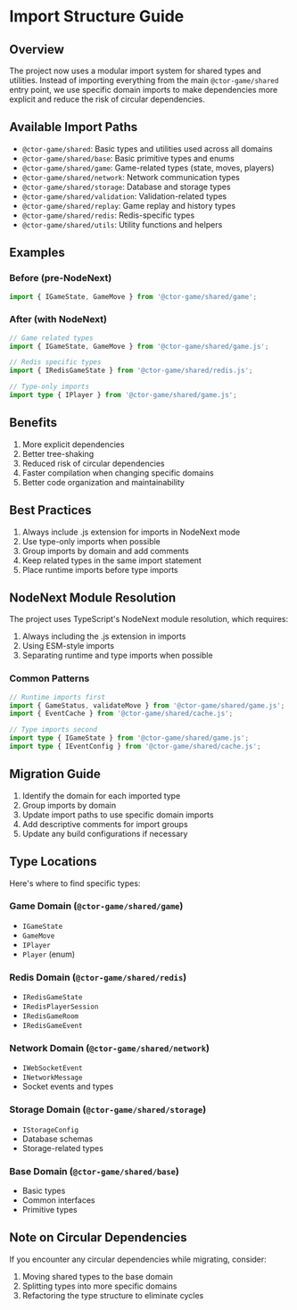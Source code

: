 # Import Structure Guide

## Overview

The project now uses a modular import system for shared types and utilities. Instead of importing everything from the main `@ctor-game/shared` entry point, we use specific domain imports to make dependencies more explicit and reduce the risk of circular dependencies.

## Available Import Paths

- `@ctor-game/shared`: Basic types and utilities used across all domains
- `@ctor-game/shared/base`: Basic primitive types and enums
- `@ctor-game/shared/game`: Game-related types (state, moves, players)
- `@ctor-game/shared/network`: Network communication types
- `@ctor-game/shared/storage`: Database and storage types
- `@ctor-game/shared/validation`: Validation-related types
- `@ctor-game/shared/replay`: Game replay and history types
- `@ctor-game/shared/redis`: Redis-specific types
- `@ctor-game/shared/utils`: Utility functions and helpers

## Examples

### Before (pre-NodeNext)
```typescript
import { IGameState, GameMove } from '@ctor-game/shared/game';
```

### After (with NodeNext)
```typescript
// Game related types
import { IGameState, GameMove } from '@ctor-game/shared/game.js';

// Redis specific types
import { IRedisGameState } from '@ctor-game/shared/redis.js';

// Type-only imports
import type { IPlayer } from '@ctor-game/shared/game.js';
```

## Benefits

1. More explicit dependencies
2. Better tree-shaking
3. Reduced risk of circular dependencies
4. Faster compilation when changing specific domains
5. Better code organization and maintainability

## Best Practices

1. Always include .js extension for imports in NodeNext mode
2. Use type-only imports when possible
3. Group imports by domain and add comments
4. Keep related types in the same import statement
5. Place runtime imports before type imports

## NodeNext Module Resolution

The project uses TypeScript's NodeNext module resolution, which requires:

1. Always including the .js extension in imports
2. Using ESM-style imports
3. Separating runtime and type imports when possible

### Common Patterns

```typescript
// Runtime imports first
import { GameStatus, validateMove } from '@ctor-game/shared/game.js';
import { EventCache } from '@ctor-game/shared/cache.js';

// Type imports second
import type { IGameState } from '@ctor-game/shared/game.js';
import type { IEventConfig } from '@ctor-game/shared/cache.js';
```

## Migration Guide

1. Identify the domain for each imported type
2. Group imports by domain
3. Update import paths to use specific domain imports
4. Add descriptive comments for import groups
5. Update any build configurations if necessary

## Type Locations

Here's where to find specific types:

### Game Domain (`@ctor-game/shared/game`)
- `IGameState`
- `GameMove`
- `IPlayer`
- `Player` (enum)

### Redis Domain (`@ctor-game/shared/redis`)
- `IRedisGameState`
- `IRedisPlayerSession`
- `IRedisGameRoom`
- `IRedisGameEvent`

### Network Domain (`@ctor-game/shared/network`)
- `IWebSocketEvent`
- `INetworkMessage`
- Socket events and types

### Storage Domain (`@ctor-game/shared/storage`)
- `IStorageConfig`
- Database schemas
- Storage-related types

### Base Domain (`@ctor-game/shared/base`)
- Basic types
- Common interfaces
- Primitive types

## Note on Circular Dependencies

If you encounter any circular dependencies while migrating, consider:
1. Moving shared types to the base domain
2. Splitting types into more specific domains
3. Refactoring the type structure to eliminate cycles